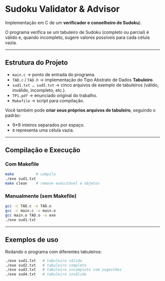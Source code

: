 # Sudoku Validator & Advisor

Implementação em C de um **verificador e conselheiro de Sudoku**).

O programa verifica se um tabuleiro de Sudoku (completo ou parcial) é válido e, quando incompleto, sugere valores possíveis para cada célula vazia.

---

## Estrutura do Projeto

- `main.c` → ponto de entrada do programa.  
- `TAD.c` / `TAD.h` → implementação do Tipo Abstrato de Dados **Tabuleiro**.  
- `sud1.txt … sud5.txt` → cinco arquivos de exemplo de tabuleiros (válido, inválido, incompleto, etc.).  
- `TP1.pdf` → enunciado original do trabalho.  
- `Makefile` → script para compilação.  

Você também pode **criar seus próprios arquivos de tabuleiro**, seguindo o padrão:
- 9×9 inteiros separados por espaço.  
- `0` representa uma célula vazia.  

---

## Compilação e Execução

### Com Makefile
```bash
make          # compila
./exe sud1.txt
make clean    # remove executável e objetos
```

### Manualmente (sem Makefile)
```bash
gcc -c TAD.c -o TAD.o
gcc -c main.c -o main.o
gcc main.o TAD.o -o exe
./exe sud1.txt
```

---

## Exemplos de uso

Rodando o programa com diferentes tabuleiros:
```bash
./exe sud1.txt   # tabuleiro válido
./exe sud2.txt   # tabuleiro completo
./exe sud3.txt   # tabuleiro incompleto com sugestões
./exe sud4.txt   # tabuleiro inválido
```